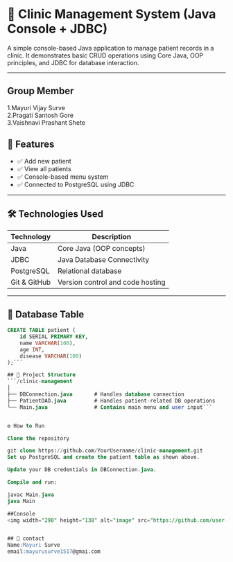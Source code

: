 # 🏥 Clinic Management System (Java Console + JDBC)

A simple console-based Java application to manage patient records in a clinic. It demonstrates basic CRUD operations using Core Java, OOP principles, and JDBC for database interaction.

---

## Group Member
1.Mayuri Vijay Surve  
2.Pragati Santosh Gore  
3.Vaishnavi Prashant Shete

## 📌 Features

- ✅ Add new patient
- ✅ View all patients
- ✅ Console-based menu system
- ✅ Connected to PostgreSQL using JDBC

---

## 🛠 Technologies Used

| Technology   | Description                       |
|--------------|-----------------------------------|
| Java         | Core Java (OOP concepts)          |
| JDBC         | Java Database Connectivity        |
| PostgreSQL   | Relational database               |
| Git & GitHub | Version control and code hosting  |

---

## 🧾 Database Table

```sql
CREATE TABLE patient (
    id SERIAL PRIMARY KEY,
    name VARCHAR(100),
    age INT,
    disease VARCHAR(100)
);```

## 🧾 Project Structure
```/clinic-management
│
├── DBConnection.java       # Handles database connection
├── PatientDAO.java         # Handles patient-related DB operations
└── Main.java               # Contains main menu and user input```


⚙ How to Run

Clone the repository

git clone https://github.com/YourUsername/clinic-management.git
Set up PostgreSQL and create the patient table as shown above.

Update your DB credentials in DBConnection.java.

Compile and run:

javac Main.java
java Main

##Console
<img width="290" height="138" alt="image" src="https://github.com/user-attachments/assets/17d0a729-f197-4eb0-b6f8-677ea00f39aa" />


## 🧾 contact
Name:Mayuri Surve
email:mayurusurve1517@gmai.com



